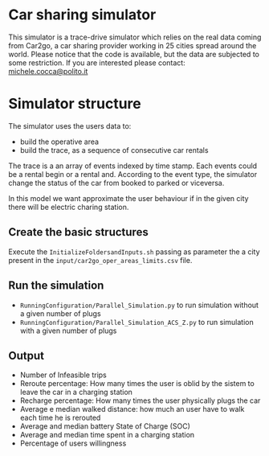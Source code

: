 # Car sharing simulator

This simulator is a trace-drive simulator which relies on the real data coming from Car2go, a car sharing provider working in 25 cities spread around the world.
Please notice that the code is available, but the data are subjected to some restriction. If you are interested please contact: michele.cocca@polito.it


# Simulator structure
The simulator uses the users data to:
- build the operative area
- build the trace, as a sequence of consecutive car rentals

The trace is a an array of events indexed by time stamp. Each events could be a rental begin or a rental and. According to the event type, the simulator change the status of the car from booked to parked or viceversa.

In this model we want approximate the user behaviour if in the given city there will be electric charing station.



## Create the basic structures
Execute the `InitializeFoldersandInputs.sh`  passing as parameter the a city present in the `input/car2go_oper_areas_limits.csv` file.

## Run the simulation
- `RunningConfiguration/Parallel_Simulation.py` to run simulation without a given number of plugs
- `RunningConfiguration/Parallel_Simulation_ACS_Z.py` to run simulation with a given number of plugs

## Output
- Number of Infeasible trips
- Reroute percentage: How many times the user is oblid by the sistem to leave the car in a charging station
- Recharge percentage: How many times the user physically plugs the car
- Average e median walked distance: how much an user have to walk each time he is rerouted
- Average and median battery State of Charge (SOC)
- Average and median time spent in a charging station
- Percentage of users willingness
